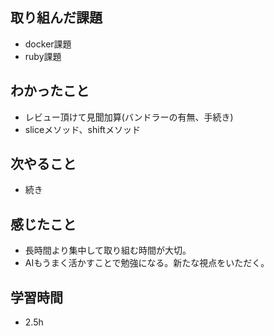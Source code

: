 ## 取り組んだ課題
- docker課題
- ruby課題

## わかったこと
- レビュー頂けて見聞加算(バンドラーの有無、手続き)
- sliceメソッド、shiftメソッド

## 次やること
- 続き

## 感じたこと
- 長時間より集中して取り組む時間が大切。
- AIもうまく活かすことで勉強になる。新たな視点をいただく。

## 学習時間
- 2.5h
